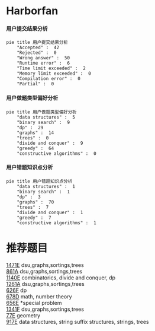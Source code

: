 # Harborfan

<!-- tabs:start -->



#### **用户提交结果分析**

```mermaid
pie title 用户提交结果分析
    "Accepted" :  42
    "Rejected" :  0
    "Wrong answer" :  50
    "Runtime error" :  6
    "Time limit exceeded" :  2
    "Memory limit exceeded" :  0
    "Compilation error" :  0
    "Partial" :  0
```

#### **用户做题类型偏好分析**

```mermaid
pie title 用户做题类型偏好分析
    "data structures" :  5
    "binary search" :  9
    "dp" :  29
    "graphs" :  14
    "trees" :  0
    "divide and conquer" :  9
    "greedy" :  64
    "constructive algorithms" :  0
```
#### **用户错题知识点分析**

```mermaid
pie title 用户错题知识点分析
    "data structures" :  1
    "binary search" :  1
    "dp" :  3
    "graphs" :  70
    "trees" :  7
    "divide and conquer" :  1
    "greedy" :  7
    "constructive algorithms" :  1
```



<!-- tabs:end -->
# 推荐题目
[1471E](https://codeforces.com/contest/1471/problem/E)		dsu,graphs,sortings,trees		  
[861A](https://codeforces.com/contest/861/problem/A)		dsu,graphs,sortings,trees		  
[1140E](https://codeforces.com/contest/1140/problem/E)		combinatorics,
                        divide and conquer,
                        dp		  
[1261A](https://codeforces.com/contest/1261/problem/A)		dsu,graphs,sortings,trees		  
[626F](https://codeforces.com/contest/626/problem/F)		dp		  
[678D](https://codeforces.com/contest/678/problem/D)		math,
                        number theory		  
[656E](https://codeforces.com/contest/656/problem/E)		*special problem		  
[1341F](https://codeforces.com/contest/1341/problem/F)		dsu,graphs,sortings,trees		  
[77E](https://codeforces.com/contest/77/problem/E)		geometry		  
[917E](https://codeforces.com/contest/917/problem/E)		data structures,
                        string suffix structures,
                        strings,
                        trees		  

